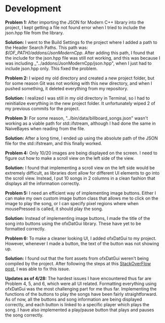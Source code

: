 # Development

**Problem 1:**
After importing the JSON for Modern C++ library into the project, I kept getting a file not found error when I tried to include the json.hpp file from the library.

**Solution:**
I went to the Build Settings fo the project where I added a path to the Header Search Paths. This path was: _$(OF_PATH)/addons/JsonModernCpp_. After adding this path, I found that the include for the json.hpp file was still not working, and this was because I was including _"../addons/JsonModernCpp/json.hpp", when I just had to include json.hpp only. This fixed the problem.

**Problem 2:**
I wiped my old directory and created a new project folder, but for some reason Git was not working with this new directory, and when I pushed something, it deleted everything from my repository.

**Solution:**
I realized I was still in my old directory in Terminal, so I had to reinitialize everything in the new project folder. It unfortunately wiped 2 of my previous commits for the project.

**Problem 3:**
For some reason, "../bin/data/billboard_songs.json" wasn't working as a viable path for std::ifstream, although I had done the same in NaiveBayes when reading from the file.

**Solution:**
After a long time, I ended up using the absolute path of the JSON file for the std::ifstream, and this finally worked.

**Problem 4:**
Only 10/20 images are being displayed on the screen. I need to figure out how to make a scroll view on the left side of the view.

**Solution:**
I found that implementing a scroll view on the left side would be extremely difficult, as libraries dont allow for different UI elements to go into the scroll view. Instead, I put 10 songs in 2 columns in a clean fashion that displays all the information correctly.

**Problem 5:**
I need an efficient way of implementing image buttons. Either I can make my own custom image button class that allows me to click on the image to play the song, or I can specify pixel regions where when mousePressed is called, it should play the song.

**Solution:**
Instead of implementing image buttons, I made the title of the song into buttons using the ofxDatGui library. These have yet to be formatted correctly.

**Problem 6:**
To make a cleaner looking UI, I added ofxDatGui to my project. However, whenever I made a button, the text of the button was not showing up.

**Solution:**
I found out that the font assets from ofxDatGui weren't being compiled by the project. After following the steps at this [StackOverFlow post](https://stackoverflow.com/questions/4882572/how-to-bundle-an-openframeworks-application-in-xcode-relative-resource-linking/17159123#17159123), I was able to fix this issue.

**Updates as of 4/28:**
The hardest issues I have encountered thus far are Problem 4, 5, and 6, which were all UI related. Formatting everything using ofxDatGui was the most challenging part for me thus far. Implementing the functions of the buttons to play the songs have been fairly straightforward. As of now, all the buttons and song information are being displayed correctly, and each button is linked to a specific player which plays the song. I have also implemented a play/pause button that plays and pauses the song correctly.
